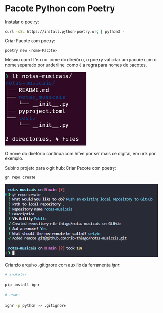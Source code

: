 # Pacote Python com Poetry

Instalar o poetry:
```bash {.line-numbers}
curl -sSL https://install.python-poetry.org | python3 -
```

Criar Pacote com poetry:
```bash b{.line-numbers}
poetry new <nome-Pacote>
```

Mesmo com hifen no nome do diretório, o poetry vai criar um pacote com o nome separado por underline, como é a regra para nomes de pacotes.

![estrutura do pacote](./poetry_new.png)

O nome do diretório continua com hifen por ser mais de digitar, em urls por exemplo.

Subir o projeto para o git hub:
Criar Pacote com poetry:
```bash b{.line-numbers}
gh repo create
```

![comando gh repo create](./gh-repo-create.png)

Criando arquivo .gitignore com auxilio da ferramenta *ignr*:

```bash {.line-numberers}
# instalar

pip install ignr

# usar:

ignr -p python >> .gitignore
```